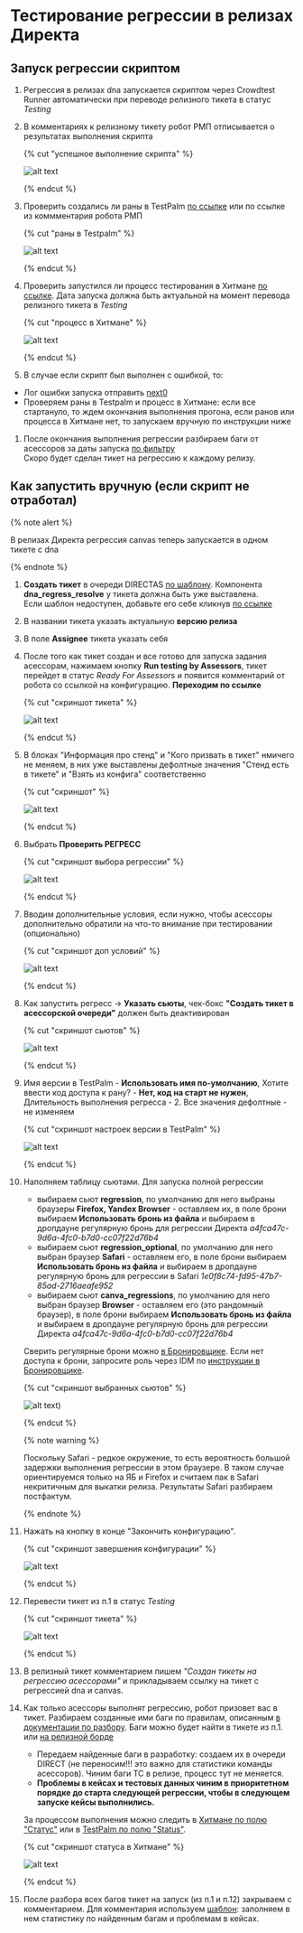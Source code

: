 # Тестирование регрессии в релизах Директа

## Запуск регрессии скриптом

1. Регрессия в релизах dna запускается скриптом через Crowdtest Runner автоматически при переводе релизного тикета в статус _Testing_
1. В комментариях к релизному тикету робот РМП отписывается о результатах выполнения скрипта 

   {% cut "успешное выполнение скрипта" %}

   ![alt text](https://jing.yandex-team.ru/files/sonick/2021-10-04_09-03-50.png "успешное выполнение скрипта")

   {% endcut %}

1. Проверить создались ли раны в TestPalm [по ссылке](https://testpalm.yandex-team.ru/dna/testruns) или по ссылке из коммментария робота РМП

   {% cut "раны в Testpalm" %}

   ![alt text](https://jing.yandex-team.ru/files/sonick/2021-10-04_09-09-06.png "раны в Testpalm")

   {% endcut %}

1. Проверить запустился ли процесс тестирования в Хитмане [по ссылке](https://hitman.yandex-team.ru/projects/testing_direct/united_assessors_adapter_direct_dna). Дата запуска должна быть актуальной на момент перевода релизного тикета в _Testing_

   {% cut "процесс в Хитмане" %}

   ![alt text](https://jing.yandex-team.ru/files/sonick/2021-03-12_11-43-52.png "процесс в Хитмане")

   {% endcut %}

1. В случае если скрипт был выполнен с ошибкой, то: 
- Лог ошибки запуска отправить [next0](https://staff.yandex-team.ru/next0)
- Проверяем раны в Testpalm и процесс в Хитмане: если все стартануло, то ждем окончания выполнения прогона, если ранов или процесса в Хитмане нет, то запускаем вручную по инструкции ниже

1. После окончания выполнения регрессии разбираем баги от асессоров за даты запуска [по фильтру](https://st.yandex-team.ru/issues/?_q=%28Queue%3A+DIRECTAS%2C+DIRECTCLIENTA++AND+Type%3A+Bug%29+AND+%28%22Resolution%22%3A+empty%28%29+AND+%22Components%22%3A+89789%29+%22Sort+By%22%3A+updated+DESC)  
Скоро будет сделан тикет на регрессию к каждому релизу.


## Как запустить вручную (если скрипт не отработал)

{% note alert %}

В релизах Директа регрессия canvas теперь запускается в одном тикете с dna

{% endnote %}

1. **Создать тикет** в очереди DIRECTAS [по шаблону](https://st.yandex-team.ru/createTicket?template=6819&queue=DIRECTAS). Компонента **dna_regress_resolve** у тикета должна быть уже выставлена.   
Если шаблон недоступен, добавьте его себе кликнув [по ссылке](https://st.yandex-team.ru/settings/templates/issues?name=Тестирование%20регрессии%20в%20релизе%20Директа&owner=1120000000014295&queue=DIRECTAS)
1. В названии тикета указать актуальную **версию релиза** 
1. В поле **Assignee** тикета указать себя
1. После того как тикет создан и все готово для запуска задания асессорам, нажимаем кнопку **Run testing by Assessors**, тикет перейдет в статус _Ready For Assessors_ и появится комментарий от робота со ссылкой на конфигурацию. **Переходим по ссылке**

   {% cut "скриншот тикета" %}

   ![alt text](https://jing.yandex-team.ru/files/sonick/2021-04-01_15-47-43.png "скрин тикета")

   {% endcut %}

1. В блоках "Информация про стенд" и "Кого призвать в тикет" нмичего не меняем, в них уже выставлены дефолтные значения "Стенд есть в тикете" и "Взять из конфига" соответственно

   {% cut "скриншот" %}

   ![alt text](https://jing.yandex-team.ru/files/sonick/2022-01-14_14-47-50.png "скрин информация про стенд и кого призывать")

   {% endcut %}

1. Выбрать **Проверить РЕГРЕСС**

   {% cut "скриншот выбора регрессии" %}

   ![alt text](https://jing.yandex-team.ru/files/sonick/2021-03-12_17-01-55.png "скрин регресса")

   {% endcut %}

1. Вводим дополнительные условия, если нужно, чтобы асессоры дополнительно обратили на что-то внимание при тестировании (опционально)

   {% cut "скриншот доп условий" %}

   ![alt text](https://jing.yandex-team.ru/files/sonick/2021-03-12_17-02-17.png "скрин доп условий")

   {% endcut %}

1. Как запустить регресс -> **Указать сьюты**, чек-бокс **"Создать тикет в асессорской очереди"** должен быть деактивирован

   {% cut "скриншот сьютов" %}

   ![alt text](https://jing.yandex-team.ru/files/sonick/2021-10-25_14-38-57.png "скрин указания сьютов")

   {% endcut %}

1. Имя версии в TestPalm - **Использовать имя по-умолчанию**, Хотите ввести код доступа к рану? - **Нет, код на старт не нужен**, Длительность выполнения регресса - 2. Все значения дефолтные - не изменяем

   {% cut "скриншот настроек версии в TestPalm" %}

   ![alt text](https://jing.yandex-team.ru/files/sonick/2022-01-14_14-54-44.png "скрин настроек версии и рана")

   {% endcut %}

1. Наполняем таблицу сьютами.
   Для запуска полной регрессии
   - выбираем сьют **regression**, по умолчанию для него выбраны браузеры **Firefox, Yandex Browser** - оставляем их, в поле брони выбираем **Использовать бронь из файла** и выбираем в дропдауне регулярную бронь для регрессии Директа _a4fca47c-9d6a-4fc0-b7d0-cc07f22d76b4_ 
   - выбираем сьют **regression_optional**, по умолчанию для него выбран браузер **Safari** - оставляем его, в поле брони выбираем **Использовать бронь из файла** и выбираем в дропдауне регулярную бронь для регрессии в Safari _1e0f8c74-fd95-47b7-85ad-2716aeafe952_ 
   - выбираем сьют **canva_regressions**, по умолчанию для него выбран браузер **Browser** - оставляем его (это рандомный браузер), в поле брони выбираем **Использовать бронь из файла** и выбираем в дропдауне регулярную бронь для регрессии Директа _a4fca47c-9d6a-4fc0-b7d0-cc07f22d76b4_ 

   Сверить регулярные брони можно [в Бронировщике](https://booking.yandex-team.ru/#/bookings?type=regular). Если нет доступа к брони, запросите роль через IDM по [инструкции в Бронировщике](https://booking.yandex-team.ru/#/help?section=quota-control).

   {% cut "скриншот выбранных сьютов" %}

   ![alt text](https://jing.yandex-team.ru/files/sonick/2022-02-03_15-08-16.png "скрин сьютов"))

   {% endcut %}

   {% note warning %}

   Поскольку Safari - редкое окружение, то есть вероятность большой задержки выполнения регрессии в этом браузере. В таком случае ориентируемся только на ЯБ и Firefox и считаем пак в Safari некритичным для выкатки релиза. Результаты Safari разбираем постфактум.

   {% endnote %}

1. Нажать на кнопку в конце "Закончить конфигурацию".

   {% cut "скриншот завершения конфигурации" %}

   ![alt text](https://jing.yandex-team.ru/files/sonick/2022-02-03_15-11-51.png "скрин завершения конфигурации")

   {% endcut %}

1. Перевести тикет из п.1 в статус _Testing_

   {% cut "скриншот тикета" %}

   ![alt text](https://jing.yandex-team.ru/files/sonick/2021-10-25_14-40-38.png "скрин тикета")

   {% endcut %}

1. В релизный тикет комментарием пишем _"Создан тикеты на регрессию асессорами"_ и прикладываем ссылку на тикет с регрессией dna и canvas.

1. Как только асессоры выполнят регрессию, робот призовет вас в тикет. Разбираем созданные ими баги по правилам, описанным [в документации по разбору](assessors-bugs-resolution.md). Баги можно будет найти в тикете из п.1. или [на релизной борде](https://st.yandex-team.ru/dashboard/50158)
   - Передаем найденные баги в разработку: создаем их в очереди DIRECT (не переносим!!! это важно для статистики команды асессоров). Чиним баги ТС в релизе, процесс тут не меняется.
   - **Проблемы в кейсах и тестовых данных чиним в приоритетном порядке до старта следующей регрессии, чтобы в следующем запуске кейсы выполнились.**

   За процессом выполнения можно следить в [Хитмане по полю "Статус"](https://hitman.yandex-team.ru/projects/testing_direct/direct_dna) или в [TestPalm по полю "Status"](https://testpalm.yandex-team.ru/dna/testruns).

   {% cut "скриншот статуса в Хитмане" %}

   ![alt text](https://jing.yandex-team.ru/files/sonick/2021-03-12_11-43-52.png "скрин статуса в Хитмане")

   {% endcut %}

1. После разбора всех багов тикет на запуск (из п.1 и п.12) закрываем с комментарием. Для комментария используем [шаблон](https://st.yandex-team.ru/settings/templates/comments?name=Результаты%20регрессии%20асессорами&owner=1120000000014295&queue=DIRECTAS): заполняем в нем статистику по найденным багам и проблемам в кейсах.
